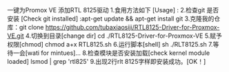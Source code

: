 一键为Promox VE 添加RTL 8125驱动
1.食用方法如下 [Usage] :
2.检查git 是否安装 [Check git installed] :apt-get update && apt-get install git
3.克隆我的仓库：git clone https://github.com/tubaxiaosiji/RTL8125-Driver-for-Proxmox-VE.git
4.切换到目录[change dir] cd ./RTL8125-Driver-for-Proxmox-VE
5.赋予权限[chmod] chmod a+x RTL8125.sh
6.运行脚本[shell] sh ./RLT8125.sh
7.等待一会[wati for mintues]...
8.检查模块是否安装加载[check kernel module loaded] lsmod | grep 'rtl825'
9.出现2行rlt 8125字样即安装成功。[OK！]
